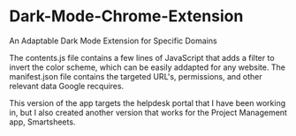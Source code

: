 # Dark-Mode-Chrome-Extension
An Adaptable Dark Mode Extension for Specific Domains

The contents.js file contains a few lines of JavaScript that adds a filter to invert the color scheme, which can be easily addapted for any website. The manifest.json file contains the targeted URL's, permissions, and other relevant data Google recquires.

This version of the app targets the helpdesk portal that I have been working in, but I also created another version that works for the Project Management app, Smartsheets.
